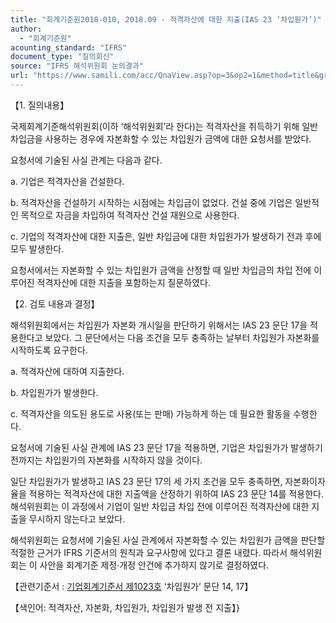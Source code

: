 ```yaml
---
title: "회계기준원2018-010, 2018.09 - 적격자산에 대한 지출(IAS 23 ‘차입원가’)"
author:
  - "회계기준원"
acounting_standard: "IFRS"
document_type: "질의회신"
source: "IFRS 해석위원회 논의결과"
url: "https://www.samili.com/acc/QnaView.asp?op=3&op2=1&method=title&group=2123-15;1&orgcode=2&searchword=&page=7&code=%ED%9A%8C%EA%B3%84%EA%B8%B0%EC%A4%80%EC%9B%902018%2D010%3A20180930"
---
```

【1. 질의내용】

국제회계기준해석위원회(이하 ‘해석위원회’라 한다)는 적격자산을 취득하기 위해 일반 차입금을 사용하는 경우에 자본화할 수 있는 차입원가 금액에 대한 요청서를 받았다.

요청서에 기술된 사실 관계는 다음과 같다.

a. 기업은 적격자산을 건설한다.

b. 적격자산을 건설하기 시작하는 시점에는 차입금이 없었다. 건설 중에 기업은 일반적인 목적으로 자금을 차입하여 적격자산 건설 재원으로 사용한다.

c. 기업의 적격자산에 대한 지출은, 일반 차입금에 대한 차입원가가 발생하기 전과 후에 모두 발생한다.

요청서에서는 자본화할 수 있는 차입원가 금액을 산정할 때 일반 차입금의 차입 전에 이루어진 적격자산에 대한 지출을 포함하는지 질문하였다.

  

【2. 검토 내용과 결정】

해석위원회에서는 차입원가 자본화 개시일을 판단하기 위해서는 IAS 23 문단 17을 적용한다고 보았다. 그 문단에서는 다음 조건을 모두 충족하는 날부터 차입원가 자본화를 시작하도록 요구한다.

a. 적격자산에 대하여 지출한다.

b. 차입원가가 발생한다.

c. 적격자산을 의도된 용도로 사용(또는 판매) 가능하게 하는 데 필요한 활동을 수행한다.

요청서에 기술된 사실 관계에 IAS 23 문단 17을 적용하면, 기업은 차입원가가 발생하기 전까지는 차입원가의 자본화를 시작하지 않을 것이다.

일단 차입원가가 발생하고 IAS 23 문단 17의 세 가지 조건을 모두 충족하면, 자본화이자율을 적용하는 적격자산에 대한 지출액을 산정하기 위하여 IAS 23 문단 14를 적용한다. 해석위원회는 이 과정에서 기업이 일반 차입금 차입 전에 이루어진 적격자산에 대한 지출을 무시하지 않는다고 보았다.

해석위원회는 요청서에 기술된 사실 관계에서 자본화할 수 있는 차입원가 금액을 판단할 적절한 근거가 IFRS 기준서의 원칙과 요구사항에 있다고 결론 내렸다. 따라서 해석위원회는 이 사안을 회계기준 제정·개정 안건에 추가하지 않기로 결정하였다.

  

【관련기준서 : [기업회계기준서 제1023호](https://www.samili.com/acc/) ‘차입원가’ 문단 14, 17】

【색인어: 적격자산, 자본화, 차입원가, 차입원가 발생 전 지출】}